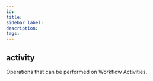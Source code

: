 ```yaml
---
id:
title:
sidebar_label:
description:
tags:
---
```



## activity

Operations that can be performed on Workflow Activities.

